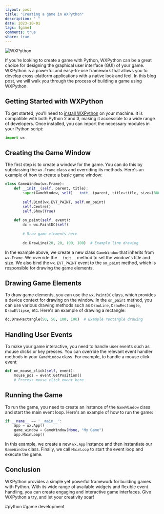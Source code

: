 ```yaml
---
layout: post
title: "Creating a game in WXPython"
description: " "
date: 2023-10-01
tags: [game]
comments: true
share: true
---
```


![WXPython](https://wxpython.org/images/header_wxPython.png)

If you're looking to create a game with Python, WXPython can be a great choice for designing the graphical user interface (GUI) of your game. WXPython is a powerful and easy-to-use framework that allows you to develop cross-platform applications with a native look and feel. In this blog post, we will walk you through the process of building a game using WXPython.

## Getting Started with WXPython

To get started, you'll need to [install WXPython](https://wxpython.org/pages/downloads/index.html) on your machine. It is compatible with both Python 2 and 3, making it accessible to a wide range of developers. Once installed, you can import the necessary modules in your Python script:

```python
import wx
```

## Creating the Game Window

The first step is to create a window for the game. You can do this by subclassing the `wx.Frame` class and overriding its methods. Here's an example of how to create a basic game window:

```python
class GameWindow(wx.Frame):
    def __init__(self, parent, title):
        super(GameWindow, self).__init__(parent, title=title, size=(800, 600))
        
        self.Bind(wx.EVT_PAINT, self.on_paint)
        self.Centre()
        self.Show(True)
      
    def on_paint(self, event):
        dc = wx.PaintDC(self)
        
        # Draw game elements here
        
        dc.DrawLine(20, 20, 100, 100)  # Example line drawing
```

In the example above, we create a new class `GameWindow` that inherits from `wx.Frame`. We override the `__init__` method to set the window's title and size. We also bind the `wx.EVT_PAINT` event to the `on_paint` method, which is responsible for drawing the game elements.

## Drawing Game Elements

To draw game elements, you can use the `wx.PaintDC` class, which provides a device context for drawing on the window. In the `on_paint` method, you can use various drawing methods such as `DrawLine`, `DrawRectangle`, `DrawEllipse`, etc. Here's an example of drawing a rectangle:

```python
dc.DrawRectangle(50, 50, 100, 100)  # Example rectangle drawing
```

## Handling User Events

To make your game interactive, you need to handle user events such as mouse clicks or key presses. You can override the relevant event handler methods in your `GameWindow` class. For example, to handle a mouse click event:

```python
def on_mouse_click(self, event):
    mouse_pos = event.GetPosition()
    # Process mouse click event here
```

## Running the Game

To run the game, you need to create an instance of the `GameWindow` class and start the main event loop. Here's an example of how to run the game:

```python
if __name__ == '__main__':
    app = wx.App()
    game_window = GameWindow(None, "My Game")
    app.MainLoop()
```

In this example, we create a new `wx.App` instance and then instantiate our `GameWindow` class. Finally, we call `MainLoop` to start the event loop and execute the game.

## Conclusion

WXPython provides a simple yet powerful framework for building games with Python. With its wide range of available widgets and flexible event handling, you can create engaging and interactive game interfaces. Give WXPython a try, and let your creativity soar!

#python #game development